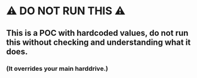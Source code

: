 # :warning: DO NOT RUN THIS :warning: 
## This is a POC with hardcoded values, do not run this without checking and understanding what it does.
### (It overrides your main harddrive.)